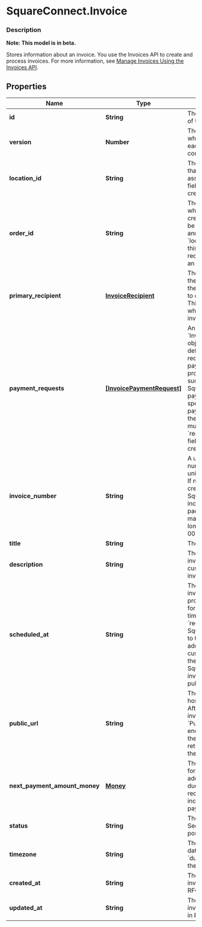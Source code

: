 # SquareConnect.Invoice

### Description
**Note: This model is in beta.**

Stores information about an invoice. You use the Invoices API to create and process invoices. For more information, see [Manage Invoices Using the Invoices API](/docs/invoices-api/overview).

## Properties
Name | Type | Description | Notes
------------ | ------------- | ------------- | -------------
**id** | **String** | The Square-assigned ID of the invoice. | [optional] 
**version** | **Number** | The version number, which is incremented each time an update is committed to the invoice. | [optional] 
**location_id** | **String** | The ID of the location that this invoice is associated with. This field is required when creating an invoice. | [optional] 
**order_id** | **String** | The ID of the &#x60;order&#x60; for which the invoice is created.  This order must be in the &#x60;OPEN&#x60; state and must belong to the &#x60;location_id&#x60; specified for this invoice. This field is required when creating an invoice. | [optional] 
**primary_recipient** | [**InvoiceRecipient**](InvoiceRecipient.md) | The customer who gets the invoice. Square uses the contact information to deliver the invoice. This field is required when creating an invoice. | [optional] 
**payment_requests** | [**[InvoicePaymentRequest]**](InvoicePaymentRequest.md) | An array of &#x60;InvoicePaymentRequest&#x60; objects. Each object defines a payment request in an invoice payment schedule. It provides information such as when and how Square processes payments. You can specify maximum of nine payment requests. All all the payment requests must specify the same &#x60;request_method&#x60;.  This field is required when creating an invoice. | [optional] 
**invoice_number** | **String** | A user-friendly invoice number. The value is unique within a location. If not provided when creating an invoice, Square assigns a value. It increments from 1 and padded with zeros making it 7 characters long for example, 0000001, 0000002. | [optional] 
**title** | **String** | The title of the invoice. | [optional] 
**description** | **String** | The description of the invoice. This is visible the customer receiving the invoice. | [optional] 
**scheduled_at** | **String** | The timestamp when the invoice is scheduled for processing, in RFC 3339 format. At the specified time, depending on the &#x60;request_method&#x60;, Square sends the invoice to the customer&#39;s email address or charge the customer&#39;s card on file.  If the field is not set, Square processes the invoice immediately after publication. | [optional] 
**public_url** | **String** | The URL of the Square-hosted invoice page. After you publish the invoice using the &#x60;PublishInvoice&#x60; endpoint, Square hosts the invoice page and returns the page URL in the response. | [optional] 
**next_payment_amount_money** | [**Money**](Money.md) | The current amount due for the invoice. In addition to the amount due on the next payment request, this also includes any overdue payment amounts. | [optional] 
**status** | **String** | The status of the invoice. See [InvoiceStatus](#type-invoicestatus) for possible values | [optional] 
**timezone** | **String** | The time zone of the date values (for example, &#x60;due_date&#x60;) specified in the invoice. | [optional] 
**created_at** | **String** | The timestamp when the invoice was created, in RFC 3339 format. | [optional] 
**updated_at** | **String** | The timestamp when the invoice was last updated, in RFC 3339 format. | [optional] 


